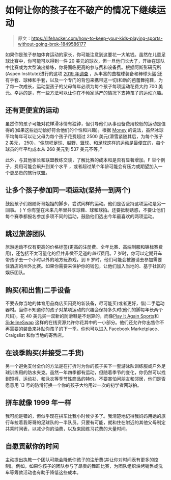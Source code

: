 # 如何让你的孩子在不破产的情况下继续运动

> 原文：<https://lifehacker.com/how-to-keep-your-kids-playing-sports-without-going-brok-1849586177>

如果你是孩子参加体育运动的家长，你可能注意到这要花一大笔钱。虽然在儿童足球比赛中，你可能可以得到一件 20 美元的球衣，但一旦他们长大了，开始在球队中比赛或为大型演出排练，你将面临更高的参与费和设备费。根据阿斯彭研究所(Aspen Institute)进行的这项 [2019 年调查](https://www.aspenprojectplay.org/news/kids-quit-most-sports-by-age-11) ，从丰富的曲棍球装备和棒球头盔(还有手套、球棒和手套，以及一个专门的背包来携带这一切)和新的芭蕾舞拖鞋，为了每一次成长，运动型孩子的父母每年必须为每个孩子每项运动花费大约 700 美元。幸运的是，有一些方法可以让你在不倾家荡产的情况下支持孩子的运动兴趣。



## 还有更便宜的运动

虽然你的孩子可能对花样滑冰情有独钟，但引导他们从事设备费用较低的运动是值得的(如果这些运动恰好符合他们的个性和兴趣)。根据 [Money](https://money.com/save-money-on-kids-sports/) 的说法，虽然冰球平均每年可以让父母为每个孩子花费超过 2500 美元(滑雪紧随其后，为每个孩子 2 美元， 250)，“像旗帜足球、越野、篮球、和足球这样的运动是最便宜的，每个球员的年平均成本从 268 美元到 537 美元不等。”

此外，与其他家长和联盟教练交谈，了解比赛的成本和是否有显著增加。F 举个例子，费用可能会飙升到某个水平 ，或者超过某个年龄可能会有压力或期望加入一个更昂贵的旅行联盟。

## 让多个孩子参加同一项运动(坚持一到两个)

鼓励孩子们跟随哥哥姐姐的脚步，尝试同样的运动。他们是否坚持这项运动是另一回事。 ) Y 你有望在未来几年里共享球鞋、球和球拍。还要抵制诱惑，不要让他们每个赛季都报名参加多项不同的运动，鼓励他们选出今年最喜欢的两项运动。

## 跳过旅游团队

旅游运动不仅有更高的价格标签(更高的注册费、全年比赛、高端制服和锦标赛费用)，还包括不太可量化的但并非微不足道的*旅行*费用。7 岁时，你可以定期开车带孩子去一个小时以外的地方玩游戏，到 9 岁时，他们可能会被邀请去参加需要住酒店的州外比赛。如果你需要来保护你的钱包，让他们加入当地的、基于社区的娱乐团队。

## 购买(和出售)二手设备

不要去你当地的体育用品商店买闪亮的新装备，尽可能买(或者更好，借)二手运动器材。当你不知道你的孩子对某项运动的兴趣会保持多久时(他们的脚每年长两个尺码)，花 40 美元买一双新的防滑鞋是不划算的，而像[Play It Again Sports](https://www.playitagainsports.com/home)和 [SidelineSwap](https://sidelineswap.com/) 这样的在线资源允许你花其中的一小部分。他们还允许你出售你不再需要的装备来补贴你孩子的下一季。你也可以进入 Facebook Marketplace、Craigslist 和你当地的寄售店。

## 在淡季购买(并接受二手货)

另一个避免支付全价的方法是在打折时为你的孩子买下一套游泳队训练服或户外足球训练用的防水夹克。虽然一年四季都有运动，但随着季节的变化，你仍然可以找到短裤、运动衫、和泳衣等季节性商品的特价。不要害怕问朋友和邻居，他们是否愿意用 13 号的防滑钉换一个你的孩子大约用过一次的初学者网球拍。

## 拼车就像 1999 年一样

我可能是错的，但似乎现在拼车比我小时候少多了。我清楚地记得我妈妈用她的旅行车拉着我哥哥的足球队的一半队员。只要有可能，就和住在附近的其他父母制定共乘时间表，以减少你的油费，以及来回练习花费的大量时间。

## 自愿贡献你的时间

主动提出执教一个团队可能会降低你孩子的注册费(并让你对时间表有更多的控制)。例如，如果你孩子的团队参与了昂贵的舞蹈比赛，为团队组织烘烤销售或洗车等筹款活动也有助于降低这些成本。